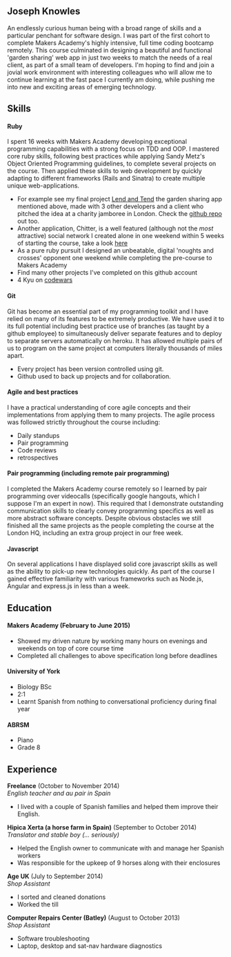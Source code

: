 ## Joseph Knowles

An endlessly curious human being with a broad range of skills and a particular penchant for software design. I was part of the first cohort to complete Makers Academy's highly intensive, full time coding bootcamp remotely. This course culminated in designing a beautiful and functional 'garden sharing' web app in just two weeks to match the needs of a real client, as part of a small team of developers. I'm hoping to find and join a jovial work environment with interesting colleagues who will allow me to continue learning at the fast pace I currently am doing, while pushing me into new and exciting areas of emerging technology.

## Skills

#### Ruby

I spent 16 weeks with Makers Academy developing exceptional programming capabilities with a strong focus on TDD and OOP. I mastered core ruby skills, following best practices while applying Sandy Metz's Object Oriented Programming guidelines, to complete several projects on the course. Then applied these skills to web development by quickly adapting to different frameworks (Rails and Sinatra) to create multiple unique web-applications.

- For example see my final project [Lend and Tend](http://pacific-tundra-1942.herokuapp.com) the garden sharing app mentioned above, made with 3 other developers and a client who pitched the idea at a charity jamboree in London. Check the [github repo](https://github.com/joejknowles/lend_and_tend) out too.
- Another application, Chitter, is a well featured (although not the *most* attractive) social network I created alone in one weekend within 5 weeks of starting the course, take a look [here](http://thechitter.herokuapp.com)
- As a pure ruby pursuit I designed an unbeatable, digital 'noughts and crosses' opponent one weekend while completing the pre-course to Makers Academy
- Find many other projects I've completed on this github account
- 4 Kyu on [codewars](http://www.codewars.com/users/joejknowles)

#### Git

Git has become an essential part of my programming toolkit and I have relied on many of its features to be extremely productive. We have used it to its full potential including best practice use of branches (as taught by a github employee) to simultaneously deliver separate features and to deploy to separate servers automatically on heroku. It has allowed multiple pairs of us to program on the same project at computers literally thousands of miles apart.

- Every project has been version controlled using git.
- Github used to back up projects and for collaboration.


#### Agile and best practices

I have a practical understanding of core agile concepts and their implementations from applying them to many projects. The agile process was followed strictly throughout the course including: 

- Daily standups
- Pair programming
- Code reviews
- retrospectives

#### Pair programming (including remote pair programming)

I completed the Makers Academy course remotely so I learned by pair programming over videocalls (specifically google hangouts, which I suppose I'm an expert in now). This required that I demonstrate outstanding communication skills to clearly convey programming specifics as well as more abstract software concepts. Despite obvious obstacles we still finished all the same projects as the people completing the course at the London HQ, including an extra group project in our free week.

#### Javascript

On several applications I have displayed solid core javascript skills as well as the ability to pick-up new technologies quickly. As part of the course I gained effective familiarity with various frameworks such as Node.js, Angular and express.js in less than a week. 

## Education

#### Makers Academy (February to June 2015)

- Showed my driven nature by working many hours on evenings and weekends on top of core course time
- Completed all challenges to above specification long before deadlines

#### University of York

- Biology BSc
- 2:1
- Learnt Spanish from nothing to conversational proficiency during final year

#### ABRSM

- Piano
- Grade 8

## Experience

**Freelance** (October to November 2014)    
*English teacher and au pair in Spain*
  - I lived with a couple of Spanish families and helped them improve their English.
  

**Hipica Xerta (a horse farm in Spain)** (September to October 2014)   
*Translator and stable boy (... seriously)*  
  - Helped the English owner to communicate with and manage her Spanish workers
  - Was responsible for the upkeep of 9 horses along with their enclosures


**Age UK** (July to September 2014)   
*Shop Assistant*  
  - I sorted and cleaned donations
  - Worked the till

**Computer Repairs Center (Batley)** (August to October 2013)   
*Shop Assistant*  
  - Software troubleshooting
  - Laptop, desktop and sat-nav hardware diagnostics
